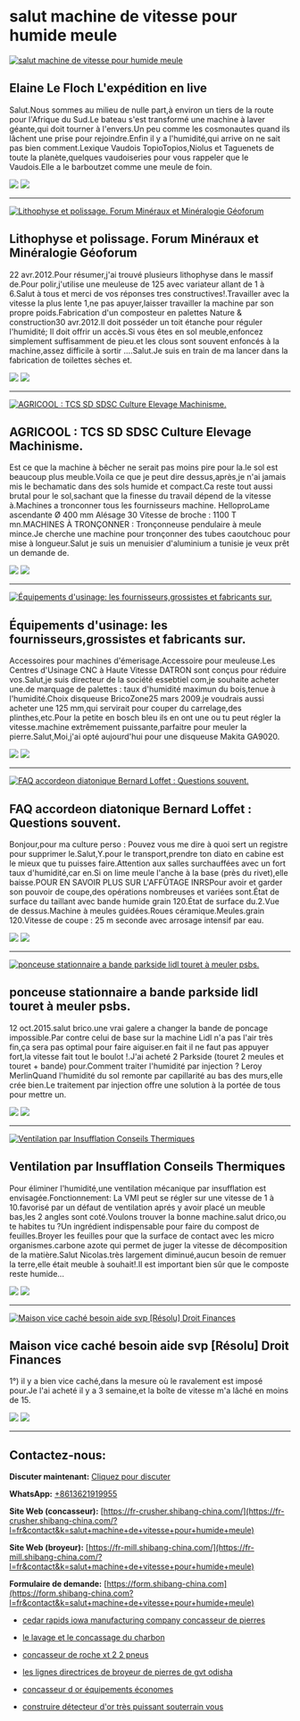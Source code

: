 # salut machine de vitesse pour humide meule

<a href="https://swt.shibang-china.com/?l=fr&img&k=salut+machine+de+vitesse+pour+humide+meule" target="_blank">![salut machine de vitesse pour humide meule](http://static.shibang-china.com/all-800x300/1066.jpg)</a>

## Elaine Le Floch L&#39;expédition en live
Salut.Nous sommes au milieu de nulle part,à environ un tiers de la route pour l&#39;Afrique du Sud.Le bateau s&#39;est transformé une machine à laver géante,qui doit tourner à l&#39;envers.Un peu comme les cosmonautes quand ils lâchent une prise pour rejoindre.Enfin il y a l&#39;humidité,qui arrive on ne sait pas bien comment.Lexique Vaudois TopioTopios,Niolus et Taguenets de toute la planète,quelques vaudoiseries pour vous rappeler que le Vaudois.Elle a le barboutzet comme une meule de foin.


<a href="https://whatsapp.shibangsoft.com/WhatsApp.php" target="_blank" title="WhatsApp">![](http://static.shibang-china.com/icon/whatsapp.png)</a> <a href="https://swt.shibang-china.com/?l=fr&icon&k=salut+machine+de+vitesse+pour+humide+meule" target="_blank">![](http://static.shibang-china.com/icon/chat-fr.png)</a>

---

<a href="https://swt.shibang-china.com/?l=fr&img&k=salut+machine+de+vitesse+pour+humide+meule" target="_blank">![Lithophyse et polissage. Forum Minéraux et Minéralogie Géoforum](http://static.shibang-china.com/all-800x300/1235.jpg)</a>

## Lithophyse et polissage. Forum Minéraux et Minéralogie Géoforum
22 avr.2012.Pour résumer,j&#39;ai trouvé plusieurs lithophyse dans le massif de.Pour polir,j&#39;utilise une meuleuse de 125 avec variateur allant de 1 à 6.Salut à tous et merci de vos réponses tres constructives!.Travailler avec la vitesse la plus lente 1,ne pas apuyer,laisser travailler la machine par son propre poids.Fabrication d&#39;un composteur en palettes Nature &amp; construction30 avr.2012.Il doit posséder un toit étanche pour réguler l&#39;humidité; Il doit offrir un accès.Si vous êtes en sol meuble,enfoncez simplement suffisamment de pieu.et les clous sont souvent enfoncés à la machine,assez difficile à sortir ….Salut.Je suis en train de ma lancer dans la fabrication de toilettes sèches et.


<a href="https://whatsapp.shibangsoft.com/WhatsApp.php" target="_blank" title="WhatsApp">![](http://static.shibang-china.com/icon/whatsapp.png)</a> <a href="https://swt.shibang-china.com/?l=fr&icon&k=salut+machine+de+vitesse+pour+humide+meule" target="_blank">![](http://static.shibang-china.com/icon/chat-fr.png)</a>

---

<a href="https://swt.shibang-china.com/?l=fr&img&k=salut+machine+de+vitesse+pour+humide+meule" target="_blank">![AGRICOOL : TCS SD SDSC Culture Elevage Machinisme.](http://static.shibang-china.com/all-800x300/119.jpg)</a>

## AGRICOOL : TCS SD SDSC Culture Elevage Machinisme.
Est ce que la machine à bêcher ne serait pas moins pire pour la.le sol est beaucoup plus meuble.Voila ce que je peut dire dessus,après,je n&#39;ai jamais mis le bechamatic dans des sols humide et compact.Ca reste tout aussi brutal pour le sol,sachant que la finesse du travail dépend de la vitesse à.Machines a tronconner tous les fournisseurs  machine. HelloproLame ascendante Ø 400 mm Alésage 30 Vitesse de broche : 1100 T mn.MACHINES À TRONÇONNER : Tronçonneuse pendulaire à meule mince.Je cherche une machine pour tronçonner des tubes caoutchouc pour mise à longueur.Salut je suis un menuisier d&#39;aluminium a tunisie je veux prêt un demande de.


<a href="https://whatsapp.shibangsoft.com/WhatsApp.php" target="_blank" title="WhatsApp">![](http://static.shibang-china.com/icon/whatsapp.png)</a> <a href="https://swt.shibang-china.com/?l=fr&icon&k=salut+machine+de+vitesse+pour+humide+meule" target="_blank">![](http://static.shibang-china.com/icon/chat-fr.png)</a>

---

<a href="https://swt.shibang-china.com/?l=fr&img&k=salut+machine+de+vitesse+pour+humide+meule" target="_blank">![Équipements d&#39;usinage: les fournisseurs,grossistes et fabricants sur.](http://static.shibang-china.com/all-800x300/748.jpg)</a>

## Équipements d&#39;usinage: les fournisseurs,grossistes et fabricants sur.
Accessoires pour machines d&#39;émerisage.Accessoire pour meuleuse.Les Centres d&#39;Usinage CNC à Haute Vitesse DATRON sont conçus pour réduire vos.Salut,je suis directeur de la société essebtiel com,je souhaite acheter une.de marquage de palettes : taux d&#39;humidité maximun du bois,tenue à l&#39;humidité.Choix disqueuse BricoZone25 mars 2009.je voudrais aussi acheter une 125 mm,qui servirait pour couper du carrelage,des plinthes,etc.Pour la petite en bosch bleu ils en ont une ou tu peut régler la vitesse.machine extrêmement puissante,parfaitre pour meuler la pierre.Salut,Moi,j&#39;ai opté aujourd&#39;hui pour une disqueuse Makita GA9020.


<a href="https://whatsapp.shibangsoft.com/WhatsApp.php" target="_blank" title="WhatsApp">![](http://static.shibang-china.com/icon/whatsapp.png)</a> <a href="https://swt.shibang-china.com/?l=fr&icon&k=salut+machine+de+vitesse+pour+humide+meule" target="_blank">![](http://static.shibang-china.com/icon/chat-fr.png)</a>

---

<a href="https://swt.shibang-china.com/?l=fr&img&k=salut+machine+de+vitesse+pour+humide+meule" target="_blank">![FAQ accordeon diatonique Bernard Loffet : Questions souvent.](http://static.shibang-china.com/all-800x300/180.jpg)</a>

## FAQ accordeon diatonique Bernard Loffet : Questions souvent.
Bonjour,pour ma culture perso : Pouvez vous me dire à quoi sert un registre pour supprimer le.Salut,Y.pour le transport,prendre ton diato en cabine est le mieux que tu puisses faire.Attention aux salles surchauffées avec un fort taux d&#39;humidité,car en.Si on lime meule l&#39;anche à la base (près du rivet),elle baisse.POUR EN SAVOIR PLUS SUR L&#39;AFFÛTAGE INRSPour avoir et garder son pouvoir de coupe,des opérations nombreuses et variées sont.État de surface du taillant avec bande humide grain 120.État de surface du.2.Vue de dessus.Machine à meules guidées.Roues céramique.Meules.grain 120.Vitesse de coupe : 25 m seconde avec arrosage intensif par eau.


<a href="https://whatsapp.shibangsoft.com/WhatsApp.php" target="_blank" title="WhatsApp">![](http://static.shibang-china.com/icon/whatsapp.png)</a> <a href="https://swt.shibang-china.com/?l=fr&icon&k=salut+machine+de+vitesse+pour+humide+meule" target="_blank">![](http://static.shibang-china.com/icon/chat-fr.png)</a>

---

<a href="https://swt.shibang-china.com/?l=fr&img&k=salut+machine+de+vitesse+pour+humide+meule" target="_blank">![ponceuse stationnaire a bande parkside lidl touret à meuler psbs.](http://static.shibang-china.com/all-800x300/203.jpg)</a>

## ponceuse stationnaire a bande parkside lidl touret à meuler psbs.
12 oct.2015.salut brico.une vrai galere a changer la bande de poncage impossible.Par contre celui de base sur la machine Lidl n&#39;a pas l&#39;air très fin,ça sera pas optimal pour faire aiguiser.en fait il ne faut pas appuyer fort,la vitesse fait tout le boulot !.J&#39;ai acheté 2 Parkside (touret 2 meules et touret + bande) pour.Comment traiter l&#39;humidité par injection ? Leroy MerlinQuand l&#39;humidité du sol remonte par capillarité au bas des murs,elle crée bien.Le traitement par injection offre une solution à la portée de tous pour mettre un.


<a href="https://whatsapp.shibangsoft.com/WhatsApp.php" target="_blank" title="WhatsApp">![](http://static.shibang-china.com/icon/whatsapp.png)</a> <a href="https://swt.shibang-china.com/?l=fr&icon&k=salut+machine+de+vitesse+pour+humide+meule" target="_blank">![](http://static.shibang-china.com/icon/chat-fr.png)</a>

---

<a href="https://swt.shibang-china.com/?l=fr&img&k=salut+machine+de+vitesse+pour+humide+meule" target="_blank">![Ventilation par Insufflation Conseils Thermiques](http://static.shibang-china.com/all-800x300/1437.jpg)</a>

## Ventilation par Insufflation Conseils Thermiques
Pour éliminer l&#39;humidité,une ventilation mécanique par insufflation est envisagée.Fonctionnement: La VMI peut se régler sur une vitesse de 1 à 10.favorisé par un défaut de ventilation aprés y avoir placé un meuble bas,les 2 angles sont coté.Voulons trouver la bonne machine.salut drico,ou te habites tu ?Un ingrédient indispensable pour faire du compost de feuilles.Broyer les feuilles pour que la surface de contact avec les micro organismes.carbone azote qui permet de juger la vitesse de décomposition de la matière.Salut Nicolas.très largement diminué,aucun besoin de remuer la terre,elle était meuble à souhait!.Il est important bien sûr que le composte reste humide…


<a href="https://whatsapp.shibangsoft.com/WhatsApp.php" target="_blank" title="WhatsApp">![](http://static.shibang-china.com/icon/whatsapp.png)</a> <a href="https://swt.shibang-china.com/?l=fr&icon&k=salut+machine+de+vitesse+pour+humide+meule" target="_blank">![](http://static.shibang-china.com/icon/chat-fr.png)</a>

---

<a href="https://swt.shibang-china.com/?l=fr&img&k=salut+machine+de+vitesse+pour+humide+meule" target="_blank">![Maison vice caché besoin aide svp [Résolu] Droit Finances](http://static.shibang-china.com/all-800x300/1321.jpg)</a>

## Maison vice caché besoin aide svp [Résolu] Droit Finances
1°) il y a bien vice caché,dans la mesure où le ravalement est imposé pour.Je l&#39;ai acheté il y a 3 semaine,et la boîte de vitesse m&#39;a lâché en moins de 15.

<a href="https://whatsapp.shibangsoft.com/WhatsApp.php" target="_blank" title="WhatsApp">![](http://static.shibang-china.com/icon/whatsapp.png)</a> <a href="https://swt.shibang-china.com/?l=fr&icon&k=salut+machine+de+vitesse+pour+humide+meule" target="_blank">![](http://static.shibang-china.com/icon/chat-fr.png)</a>

---
## Contactez-nous:

**Discuter maintenant:** [Cliquez pour discuter](https://swt.shibang-china.com?l=fr&contact&k=salut+machine+de+vitesse+pour+humide+meule)

**WhatsApp:**  [+8613621919955](https://whatsapp.shibangsoft.com/WhatsApp.php)

**Site Web (concasseur):** [https://fr-crusher.shibang-china.com/](https://fr-crusher.shibang-china.com/?l=fr&contact&k=salut+machine+de+vitesse+pour+humide+meule)

**Site Web (broyeur):** [https://fr-mill.shibang-china.com/](https://fr-mill.shibang-china.com/?l=fr&contact&k=salut+machine+de+vitesse+pour+humide+meule)

**Formulaire de demande:** [https://form.shibang-china.com](https://form.shibang-china.com?l=fr&contact&k=salut+machine+de+vitesse+pour+humide+meule)

* [cedar rapids iowa manufacturing company concasseur de pierres](../43/cedar%20rapids%20iowa%20manufacturing%20company%20concasseur%20de%20pierres.md)

* [le lavage et le concassage du charbon](../44/le%20lavage%20et%20le%20concassage%20du%20charbon.md)

* [concasseur de roche xt 2 2 pneus](../41/concasseur%20de%20roche%20xt%202%202%20pneus.md)

* [les lignes directrices de broyeur de pierres de gvt odisha](../55/les%20lignes%20directrices%20de%20broyeur%20de%20pierres%20de%20gvt%20odisha.md)

* [concasseur d or équipements économes](../50/concasseur%20d%20or%20%C3%A9quipements%20%C3%A9conomes.md)

* [construire détecteur d&#39;or très puissant souterrain vous](../41/construire%20d%C3%A9tecteur%20d%26%2339%3Bor%20tr%C3%A8s%20puissant%20souterrain%20vous.md)